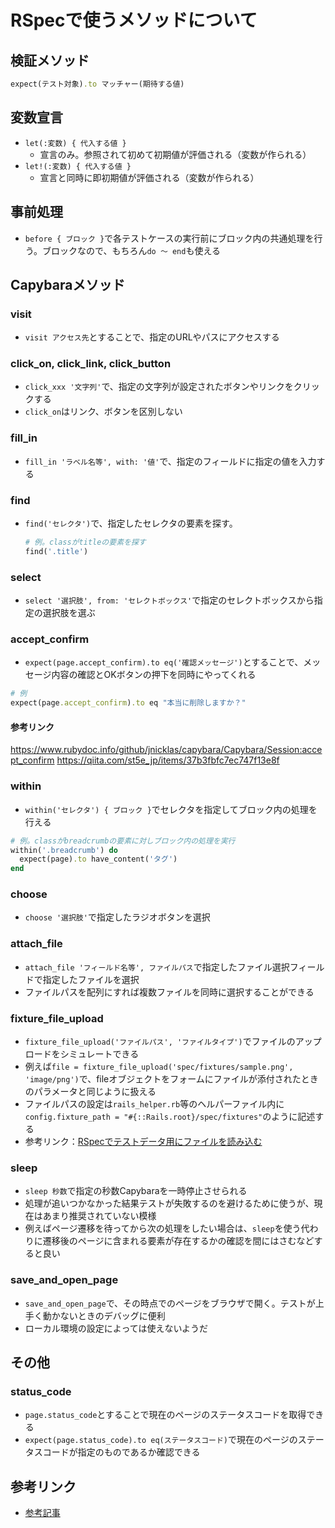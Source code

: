 # RSpecで使うメソッドについて

## 検証メソッド
```rb
expect(テスト対象).to マッチャー(期待する値)
```

## 変数宣言
- `let(:変数) { 代入する値 }`
  - 宣言のみ。参照されて初めて初期値が評価される（変数が作られる）
- `let!(:変数) { 代入する値 }`
  - 宣言と同時に即初期値が評価される（変数が作られる）

## 事前処理
- `before { ブロック }`で各テストケースの実行前にブロック内の共通処理を行う。ブロックなので、もちろん`do 〜 end`も使える

## Capybaraメソッド

### visit
- `visit アクセス先`とすることで、指定のURLやパスにアクセスする

### click_on, click_link, click_button
- `click_xxx '文字列'`で、指定の文字列が設定されたボタンやリンクをクリックする
- `click_on`はリンク、ボタンを区別しない

### fill_in
- `fill_in 'ラベル名等', with: '値'`で、指定のフィールドに指定の値を入力する

### find
- `find('セレクタ')`で、指定したセレクタの要素を探す。
  ```rb
  # 例。classがtitleの要素を探す
  find('.title')
  ```

### select
- `select '選択肢', from: 'セレクトボックス'`で指定のセレクトボックスから指定の選択肢を選ぶ

### accept_confirm
- `expect(page.accept_confirm).to eq('確認メッセージ')`とすることで、メッセージ内容の確認とOKボタンの押下を同時にやってくれる
```rb
# 例
expect(page.accept_confirm).to eq "本当に削除しますか？"
```
#### 参考リンク
<https://www.rubydoc.info/github/jnicklas/capybara/Capybara/Session:accept_confirm>
<https://qiita.com/st5e_jp/items/37b3fbfc7ec747f13e8f>

### within
- `within('セレクタ') { ブロック }`でセレクタを指定してブロック内の処理を行える
```rb
# 例。classがbreadcrumbの要素に対しブロック内の処理を実行
within('.breadcrumb') do
  expect(page).to have_content('タグ')
end
```

### choose
- `choose '選択肢'`で指定したラジオボタンを選択

### attach_file
- `attach_file 'フィールド名等', ファイルパス`で指定したファイル選択フィールドで指定したファイルを選択
- ファイルパスを配列にすれば複数ファイルを同時に選択することができる

### fixture_file_upload
- `fixture_file_upload('ファイルパス', 'ファイルタイプ')`でファイルのアップロードをシミュレートできる
- 例えば`file = fixture_file_upload('spec/fixtures/sample.png', 'image/png')`で、fileオブジェクトをフォームにファイルが添付されたときのパラメータと同じように扱える
- ファイルパスの設定は`rails_helper.rb`等のヘルパーファイル内に`config.fixture_path = "#{::Rails.root}/spec/fixtures"`のように記述する
- 参考リンク：[RSpecでテストデータ用にファイルを読み込む](https://woshidan.hatenadiary.jp/entry/2021/01/03/195432)

### sleep
- `sleep 秒数`で指定の秒数Capybaraを一時停止させられる
- 処理が追いつかなかった結果テストが失敗するのを避けるために使うが、現在はあまり推奨されていない模様
- 例えばページ遷移を待ってから次の処理をしたい場合は、`sleep`を使う代わりに遷移後のページに含まれる要素が存在するかの確認を間にはさむなどすると良い

### save_and_open_page
- `save_and_open_page`で、その時点でのページをブラウザで開く。テストが上手く動かないときのデバッグに便利
- ローカル環境の設定によっては使えないようだ

## その他
### status_code
- `page.status_code`とすることで現在のページのステータスコードを取得できる
- `expect(page.status_code).to eq(ステータスコード)`で現在のページのステータスコードが指定のものであるか確認できる

## 参考リンク
- [参考記事](https://easyramble.com/form-tests-with-capybara.html)